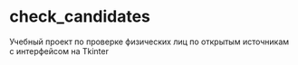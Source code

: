 # check_candidates
Учебный проект по проверке физических лиц по открытым источникам с интерфейсом на Tkinter
